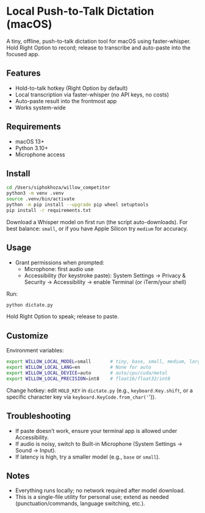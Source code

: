 # Local Push-to-Talk Dictation (macOS)

A tiny, offline, push-to-talk dictation tool for macOS using faster-whisper. Hold Right Option to record; release to transcribe and auto-paste into the focused app.

## Features
- Hold-to-talk hotkey (Right Option by default)
- Local transcription via faster-whisper (no API keys, no costs)
- Auto-paste result into the frontmost app
- Works system-wide

## Requirements
- macOS 13+
- Python 3.10+
- Microphone access

## Install
```bash
cd /Users/siphokhoza/willow_competitor
python3 -m venv .venv
source .venv/bin/activate
python -m pip install --upgrade pip wheel setuptools
pip install -r requirements.txt
```

Download a Whisper model on first run (the script auto-downloads). For best balance: `small`, or if you have Apple Silicon try `medium` for accuracy.

## Usage
- Grant permissions when prompted:
  - Microphone: first audio use
  - Accessibility (for keystroke paste): System Settings → Privacy & Security → Accessibility → enable Terminal (or iTerm/your shell)

Run:
```bash
python dictate.py
```
Hold Right Option to speak; release to paste.

## Customize
Environment variables:
```bash
export WILLOW_LOCAL_MODEL=small       # tiny, base, small, medium, large-v3
export WILLOW_LOCAL_LANG=en           # None for auto
export WILLOW_LOCAL_DEVICE=auto       # auto/cpu/cuda/metal
export WILLOW_LOCAL_PRECISION=int8    # float16/float32/int8
```

Change hotkey: edit `HOLD_KEY` in `dictate.py` (e.g., `keyboard.Key.shift`, or a specific character key via `keyboard.KeyCode.from_char('`')).

## Troubleshooting
- If paste doesn’t work, ensure your terminal app is allowed under Accessibility.
- If audio is noisy, switch to Built-in Microphone (System Settings → Sound → Input).
- If latency is high, try a smaller model (e.g., `base` or `small`).

## Notes
- Everything runs locally; no network required after model download.
- This is a single-file utility for personal use; extend as needed (punctuation/commands, language switching, etc.).
